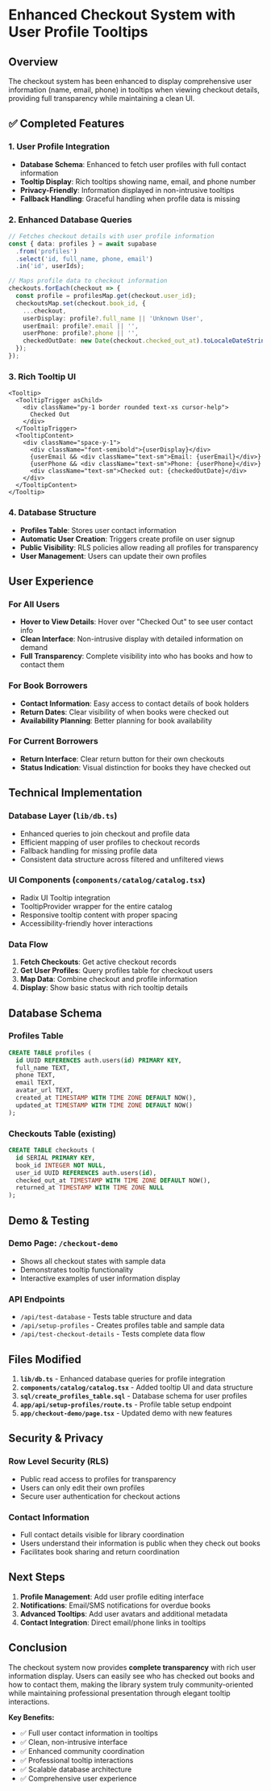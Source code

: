# Enhanced Checkout System with User Profile Tooltips

## Overview
The checkout system has been enhanced to display comprehensive user information (name, email, phone) in tooltips when viewing checkout details, providing full transparency while maintaining a clean UI.

## ✅ **Completed Features**

### **1. User Profile Integration**
- **Database Schema**: Enhanced to fetch user profiles with full contact information
- **Tooltip Display**: Rich tooltips showing name, email, and phone number
- **Privacy-Friendly**: Information displayed in non-intrusive tooltips
- **Fallback Handling**: Graceful handling when profile data is missing

### **2. Enhanced Database Queries**
```typescript
// Fetches checkout details with user profile information
const { data: profiles } = await supabase
  .from('profiles')
  .select('id, full_name, phone, email')
  .in('id', userIds);

// Maps profile data to checkout information
checkouts.forEach(checkout => {
  const profile = profilesMap.get(checkout.user_id);
  checkoutsMap.set(checkout.book_id, {
    ...checkout,
    userDisplay: profile?.full_name || 'Unknown User',
    userEmail: profile?.email || '',
    userPhone: profile?.phone || '',
    checkedOutDate: new Date(checkout.checked_out_at).toLocaleDateString()
  });
});
```

### **3. Rich Tooltip UI**
```tsx
<Tooltip>
  <TooltipTrigger asChild>
    <div className="py-1 border rounded text-xs cursor-help">
      Checked Out
    </div>
  </TooltipTrigger>
  <TooltipContent>
    <div className="space-y-1">
      <div className="font-semibold">{userDisplay}</div>
      {userEmail && <div className="text-sm">Email: {userEmail}</div>}
      {userPhone && <div className="text-sm">Phone: {userPhone}</div>}
      <div className="text-sm">Checked out: {checkedOutDate}</div>
    </div>
  </TooltipContent>
</Tooltip>
```

### **4. Database Structure**
- **Profiles Table**: Stores user contact information
- **Automatic User Creation**: Triggers create profile on user signup
- **Public Visibility**: RLS policies allow reading all profiles for transparency
- **User Management**: Users can update their own profiles

## **User Experience**

### **For All Users**
- **Hover to View Details**: Hover over "Checked Out" to see user contact info
- **Clean Interface**: Non-intrusive display with detailed information on demand
- **Full Transparency**: Complete visibility into who has books and how to contact them

### **For Book Borrowers**
- **Contact Information**: Easy access to contact details of book holders
- **Return Dates**: Clear visibility of when books were checked out
- **Availability Planning**: Better planning for book availability

### **For Current Borrowers**
- **Return Interface**: Clear return button for their own checkouts
- **Status Indication**: Visual distinction for books they have checked out

## **Technical Implementation**

### **Database Layer** (`lib/db.ts`)
- Enhanced queries to join checkout and profile data
- Efficient mapping of user profiles to checkout records
- Fallback handling for missing profile data
- Consistent data structure across filtered and unfiltered views

### **UI Components** (`components/catalog/catalog.tsx`)
- Radix UI Tooltip integration
- TooltipProvider wrapper for the entire catalog
- Responsive tooltip content with proper spacing
- Accessibility-friendly hover interactions

### **Data Flow**
1. **Fetch Checkouts**: Get active checkout records
2. **Get User Profiles**: Query profiles table for checkout users
3. **Map Data**: Combine checkout and profile information
4. **Display**: Show basic status with rich tooltip details

## **Database Schema**

### **Profiles Table**
```sql
CREATE TABLE profiles (
  id UUID REFERENCES auth.users(id) PRIMARY KEY,
  full_name TEXT,
  phone TEXT,
  email TEXT,
  avatar_url TEXT,
  created_at TIMESTAMP WITH TIME ZONE DEFAULT NOW(),
  updated_at TIMESTAMP WITH TIME ZONE DEFAULT NOW()
);
```

### **Checkouts Table** (existing)
```sql
CREATE TABLE checkouts (
  id SERIAL PRIMARY KEY,
  book_id INTEGER NOT NULL,
  user_id UUID REFERENCES auth.users(id),
  checked_out_at TIMESTAMP WITH TIME ZONE DEFAULT NOW(),
  returned_at TIMESTAMP WITH TIME ZONE NULL
);
```

## **Demo & Testing**

### **Demo Page**: `/checkout-demo`
- Shows all checkout states with sample data
- Demonstrates tooltip functionality
- Interactive examples of user information display

### **API Endpoints**
- `/api/test-database` - Tests table structure and data
- `/api/setup-profiles` - Creates profiles table and sample data
- `/api/test-checkout-details` - Tests complete data flow

## **Files Modified**

1. **`lib/db.ts`** - Enhanced database queries for profile integration
2. **`components/catalog/catalog.tsx`** - Added tooltip UI and data structure
3. **`sql/create_profiles_table.sql`** - Database schema for user profiles
4. **`app/api/setup-profiles/route.ts`** - Profile table setup endpoint
5. **`app/checkout-demo/page.tsx`** - Updated demo with new features

## **Security & Privacy**

### **Row Level Security (RLS)**
- Public read access to profiles for transparency
- Users can only edit their own profiles
- Secure user authentication for checkout actions

### **Contact Information**
- Full contact details visible for library coordination
- Users understand their information is public when they check out books
- Facilitates book sharing and return coordination

## **Next Steps**

1. **Profile Management**: Add user profile editing interface
2. **Notifications**: Email/SMS notifications for overdue books
3. **Advanced Tooltips**: Add user avatars and additional metadata
4. **Contact Integration**: Direct email/phone links in tooltips

## **Conclusion**

The checkout system now provides **complete transparency** with rich user information display. Users can easily see who has checked out books and how to contact them, making the library system truly community-oriented while maintaining professional presentation through elegant tooltip interactions.

**Key Benefits:**
- ✅ Full user contact information in tooltips
- ✅ Clean, non-intrusive interface  
- ✅ Enhanced community coordination
- ✅ Professional tooltip interactions
- ✅ Scalable database architecture
- ✅ Comprehensive user experience
